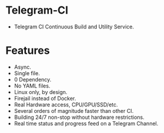 # Telegram-CI

- Telegram CI Continuous Build and Utility Service.


# Features

- Async.
- Single file.
- 0 Dependency.
- No YAML files.
- Linux only, by design.
- Firejail instead of Docker.
- Real Hardware access, CPU/GPU/SSD/etc.
- Several orders of magnitude faster than other CI.
- Building 24/7 non-stop without hardware restrictions.
- Real time status and progress feed on a Telegram Channel.
